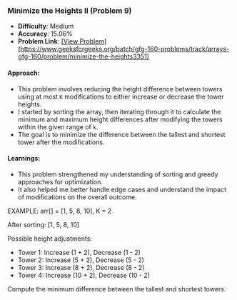### Minimize the Heights II (Problem 9)

- **Difficulty**: Medium
- **Accuracy**: 15.06%
- **Problem Link**: [\[View Problem\](https://www.geeksforgeeks.org/batch/gfg-160-problems/track/arrays-gfg-160/problem/minimize-the-heights3351)]()

#### Approach:
- This problem involves reducing the height difference between towers using at most `K` modifications to either increase or decrease the tower heights.
- I started by sorting the array, then iterating through it to calculate the minimum and maximum height differences after modifying the towers within the given range of `k`.
- The goal is to minimize the difference between the tallest and shortest tower after the modifications.

#### Learnings:
- This problem strengthened my understanding of sorting and greedy approaches for optimization.
- It also helped me better handle edge cases and understand the impact of modifications on the overall outcome.

EXAMPLE:
arr[] = [1, 5, 8, 10], K = 2

After sorting: [1, 5, 8, 10]

Possible height adjustments:
- Tower 1: Increase (1 + 2), Decrease (1 - 2)
- Tower 2: Increase (5 + 2), Decrease (5 - 2)
- Tower 3: Increase (8 + 2), Decrease (8 - 2)
- Tower 4: Increase (10 + 2), Decrease (10 - 2)

Compute the minimum difference between the tallest and shortest towers.

